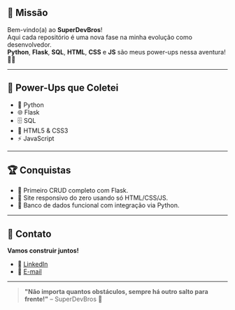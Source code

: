 ## 🚀 Missão

Bem-vindo(a) ao **SuperDevBros**!  
Aqui cada repositório é uma nova fase na minha evolução como desenvolvedor.   
**Python**, **Flask**, **SQL**, **HTML**, **CSS** e **JS** são meus power-ups nessa aventura! 🚀🧩

---

## 🎯 Power-Ups que Coletei

- 🐍 Python
- 🌐 Flask
- 🗄️ SQL
- 🎨 HTML5 & CSS3
- ⚡ JavaScript

---

## 🏆 Conquistas

- 🥇 Primeiro CRUD completo com Flask.
- 🥈 Site responsivo do zero usando só HTML/CSS/JS.
- 🥉 Banco de dados funcional com integração via Python.

---

## 📩 Contato

**Vamos construir juntos!**

- 🔗 [LinkedIn](https://www.linkedin.com/in/gomesgabriel068)
- 💬 [E-mail](mailto:marcosgabrielgomes105@gmail.com)


---

<blockquote>
  <b>"Não importa quantos obstáculos, sempre há outro salto para frente!"</b> – SuperDevBros 🏁
</blockquote>

